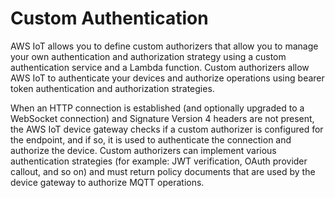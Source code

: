 # Custom Authentication<a name="iot-custom-authentication"></a>

AWS IoT allows you to define custom authorizers that allow you to manage your own authentication and authorization strategy using a custom authentication service and a Lambda function\. Custom authorizers allow AWS IoT to authenticate your devices and authorize operations using bearer token authentication and authorization strategies\.

When an HTTP connection is established \(and optionally upgraded to a WebSocket connection\) and Signature Version 4 headers are not present, the AWS IoT device gateway checks if a custom authorizer is configured for the endpoint, and if so, it is used to authenticate the connection and authorize the device\. Custom authorizers can implement various authentication strategies \(for example: JWT verification, OAuth provider callout, and so on\) and must return policy documents that are used by the device gateway to authorize MQTT operations\.